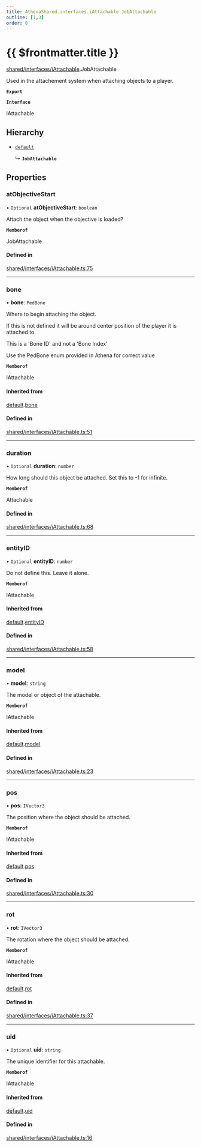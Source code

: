 ```yaml
---
title: AthenaShared.interfaces.iAttachable.JobAttachable
outline: [1,3]
order: 0
---
```


# {{ $frontmatter.title }}


[shared/interfaces/iAttachable](../modules/shared_interfaces_iAttachable.md).JobAttachable

Used in the attachement system when attaching objects to a player.

**`Export`**

**`Interface`**

IAttachable

## Hierarchy

- [`default`](shared_interfaces_iAttachable_default.md)

  ↳ **`JobAttachable`**

## Properties

### atObjectiveStart

• `Optional` **atObjectiveStart**: `boolean`

Attach the object when the objective is loaded?

**`Memberof`**

JobAttachable

#### Defined in

[shared/interfaces/iAttachable.ts:75](https://github.com/Stuyk/altv-athena/blob/9c488f0/src/core/shared/interfaces/iAttachable.ts#L75)

___

### bone

• **bone**: `PedBone`

Where to begin attaching the object.

If this is not defined it will be around center position of the player it is attached to.

This is a 'Bone ID' and not a 'Bone Index'

Use the PedBone enum provided in Athena for correct value

**`Memberof`**

IAttachable

#### Inherited from

[default](shared_interfaces_iAttachable_default.md).[bone](shared_interfaces_iAttachable_default.md#bone)

#### Defined in

[shared/interfaces/iAttachable.ts:51](https://github.com/Stuyk/altv-athena/blob/9c488f0/src/core/shared/interfaces/iAttachable.ts#L51)

___

### duration

• `Optional` **duration**: `number`

How long should this object be attached.
Set this to -1 for infinite.

**`Memberof`**

Attachable

#### Defined in

[shared/interfaces/iAttachable.ts:68](https://github.com/Stuyk/altv-athena/blob/9c488f0/src/core/shared/interfaces/iAttachable.ts#L68)

___

### entityID

• `Optional` **entityID**: `number`

Do not define this. Leave it alone.

**`Memberof`**

IAttachable

#### Inherited from

[default](shared_interfaces_iAttachable_default.md).[entityID](shared_interfaces_iAttachable_default.md#entityID)

#### Defined in

[shared/interfaces/iAttachable.ts:58](https://github.com/Stuyk/altv-athena/blob/9c488f0/src/core/shared/interfaces/iAttachable.ts#L58)

___

### model

• **model**: `string`

The model or object of the attachable.

**`Memberof`**

IAttachable

#### Inherited from

[default](shared_interfaces_iAttachable_default.md).[model](shared_interfaces_iAttachable_default.md#model)

#### Defined in

[shared/interfaces/iAttachable.ts:23](https://github.com/Stuyk/altv-athena/blob/9c488f0/src/core/shared/interfaces/iAttachable.ts#L23)

___

### pos

• **pos**: `IVector3`

The position where the object should be attached.

**`Memberof`**

IAttachable

#### Inherited from

[default](shared_interfaces_iAttachable_default.md).[pos](shared_interfaces_iAttachable_default.md#pos)

#### Defined in

[shared/interfaces/iAttachable.ts:30](https://github.com/Stuyk/altv-athena/blob/9c488f0/src/core/shared/interfaces/iAttachable.ts#L30)

___

### rot

• **rot**: `IVector3`

The rotation where the object should be attached.

**`Memberof`**

IAttachable

#### Inherited from

[default](shared_interfaces_iAttachable_default.md).[rot](shared_interfaces_iAttachable_default.md#rot)

#### Defined in

[shared/interfaces/iAttachable.ts:37](https://github.com/Stuyk/altv-athena/blob/9c488f0/src/core/shared/interfaces/iAttachable.ts#L37)

___

### uid

• `Optional` **uid**: `string`

The unique identifier for this attachable.

**`Memberof`**

IAttachable

#### Inherited from

[default](shared_interfaces_iAttachable_default.md).[uid](shared_interfaces_iAttachable_default.md#uid)

#### Defined in

[shared/interfaces/iAttachable.ts:16](https://github.com/Stuyk/altv-athena/blob/9c488f0/src/core/shared/interfaces/iAttachable.ts#L16)
